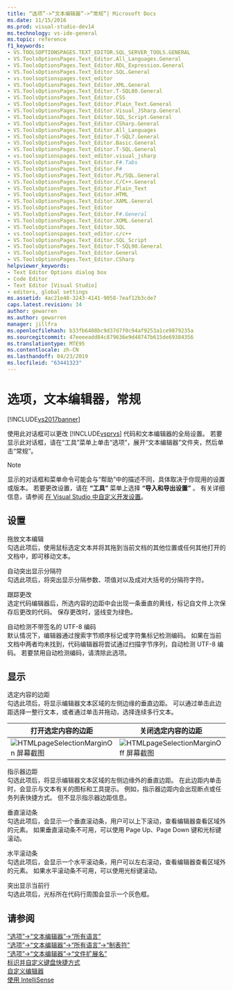 ```yaml
---
title: “选项”->“文本编辑器”->“常规”| Microsoft Docs
ms.date: 11/15/2016
ms.prod: visual-studio-dev14
ms.technology: vs-ide-general
ms.topic: reference
f1_keywords:
- VS.TOOLSOPTIONSPAGES.TEXT_EDITOR.SQL_SERVER_TOOLS.GENERAL
- VS.ToolsOptionsPages.Text_Editor.All_Languages.General
- VS.ToolsOptionsPages.Text_Editor.RDL_Expression.General
- VS.ToolsOptionsPages.Text_Editor.SQL.General
- vs.toolsoptionspages.text_editor
- VS.ToolsOptionsPages.Text_Editor.XML.General
- VS.ToolsOptionsPages.Text_Editor.T-SQL80.General
- VS.ToolsOptionsPages.Text_Editor.CSS
- VS.ToolsOptionsPages.Text_Editor.Plain_Text.General
- VS.ToolsOptionsPages.Text_Editor.Visual_JSharp.General
- VS.ToolsOptionsPages.Text_Editor.SQL_Script.General
- VS.ToolsOptionsPages.Text_Editor.CSharp.General
- VS.ToolsOptionsPages.Text_Editor.All_Languages
- VS.ToolsOptionsPages.Text_Editor.T-SQL7.General
- VS.ToolsOptionsPages.Text_Editor.Basic.General
- VS.ToolsOptionsPages.Text_Editor.T-SQL.General
- vs.toolsoptionspages.text_editor.visual_jsharp
- VS.ToolsOptionsPages.Text_Editor.F#.Tabs
- VS.ToolsOptionsPages.Text_Editor.F#
- VS.ToolsOptionsPages.Text_Editor.PL/SQL.General
- VS.ToolsOptionsPages.Text_Editor.C/C++.General
- VS.ToolsOptionsPages.Text_Editor.Plain_Text
- VS.ToolsOptionsPages.Text_Editor.HTML
- VS.ToolsOptionsPages.Text_Editor.XAML.General
- VS.ToolsOptionsPages.Text_Editor
- VS.ToolsOptionsPages.Text_Editor.F#.General
- VS.ToolsOptionsPages.Text_Editor.XOML.General
- VS.ToolsOptionsPages.Text_Editor.SQL
- vs.toolsoptionspages.text_editor.c/c++
- VS.ToolsOptionsPages.Text_Editor.SQL_Script
- VS.ToolsOptionsPages.Text_Editor.T-SQL90.General
- VS.ToolsOptionsPages.Text_Editor.General
- VS.ToolsOptionsPages.Text_Editor.CSharp
helpviewer_keywords:
- Text Editor Options dialog box
- Code Editor
- Text Editor [Visual Studio]
- editors, global settings
ms.assetid: 4ac21e48-3243-4141-9058-7eaf12b3cde7
caps.latest.revision: 34
author: gewarren
ms.author: gewarren
manager: jillfra
ms.openlocfilehash: b33fb6408bc9d37d7f0c94af9253a1ce9879235a
ms.sourcegitcommit: 47eeeeadd84c879636e9d48747b615de69384356
ms.translationtype: MTE95
ms.contentlocale: zh-CN
ms.lasthandoff: 04/23/2019
ms.locfileid: "63441323"
---
```

# <a name="options-text-editor-general"></a>选项，文本编辑器，常规
[!INCLUDE[vs2017banner](../../includes/vs2017banner.md)]

使用此对话框可以更改 [!INCLUDE[vsprvs](../../includes/vsprvs-md.md)] 代码和文本编辑器的全局设置。 若要显示此对话框，请在“工具”菜单上单击“选项”，展开“文本编辑器”文件夹，然后单击“常规”。  
  
> [!NOTE]
> 显示的对话框和菜单命令可能会与“帮助”中的描述不同，具体取决于你现用的设置或版本。 若要更改设置，请在 **“工具”** 菜单上选择 **“导入和导出设置”** 。 有关详细信息，请参阅 [在 Visual Studio 中自定义开发设置](http://msdn.microsoft.com/22c4debb-4e31-47a8-8f19-16f328d7dcd3)。  
  
## <a name="settings"></a>设置  
 拖放文本编辑  
 勾选此项后，使用鼠标选定文本并将其拖到当前文档的其他位置或任何其他打开的文档中，即可移动文本。  
  
 自动突出显示分隔符  
 勾选此项后，将突出显示分隔参数、项值对以及成对大括号的分隔符字符。  
  
 跟踪更改  
 选定代码编辑器后，所选内容的边距中会出现一条垂直的黄线，标记自文件上次保存后更改的代码。 保存更改时，竖线变为绿色。  
  
 自动检测不带签名的 UTF-8 编码  
 默认情况下，编辑器通过搜索字节顺序标记或字符集标记检测编码。 如果在当前文档中两者均未找到，代码编辑器将尝试通过扫描字节序列，自动检测 UTF-8 编码。 若要禁用自动检测编码，请清除此选项。  
  
## <a name="display"></a>显示  
 选定内容的边距  
 勾选此项后，将显示编辑器文本区域的左侧边缘的垂直边距。 可以通过单击此边距选择一整行文本，或者通过单击并拖动，选择连续多行文本。  
  
|打开选定内容的边距|关闭选定内容的边距|  
|-------------------------|--------------------------|  
|![HTMLpageSelectionMarginOn 屏幕截图](../../ide/reference/media/vxselmaron.gif "vxSelmaron")|![HTMLpageSelectionMarginOff 屏幕截图](../../ide/reference/media/vxselmaroff.gif "vxSelmaroff")|  
  
 指示器边距  
 勾选此项后，将显示编辑器文本区域的左侧边缘外的垂直边距。 在此边距内单击时，会显示与文本有关的图标和工具提示。 例如，指示器边距内会出现断点或任务列表快捷方式。 但不显示指示器边距信息。  
  
 垂直滚动条  
 勾选此项后，会显示一个垂直滚动条，用户可以上下滚动，查看编辑器查看区域外的元素。 如果垂直滚动条不可用，可以使用 Page Up、Page Down 键和光标键滚动。  
  
 水平滚动条  
 勾选此项后，会显示一个水平滚动条，用户可以左右滚动，查看编辑器查看区域外的元素。 如果水平滚动条不可用，可以使用光标键滚动。  
  
 突出显示当前行  
 勾选此项后，光标所在代码行周围会显示一个灰色框。  
  
## <a name="see-also"></a>请参阅  
 [“选项”->“文本编辑器”->“所有语言”](../../ide/reference/options-text-editor-all-languages.md)   
 [“选项”->“文本编辑器”->“所有语言”->“制表符”](../../ide/reference/options-text-editor-all-languages-tabs.md)   
 [“选项”->“文本编辑器”->“文件扩展名”](../../ide/reference/options-text-editor-file-extension.md)   
 [标识并自定义键盘快捷方式](../../ide/identifying-and-customizing-keyboard-shortcuts-in-visual-studio.md)   
 [自定义编辑器](../../ide/customizing-the-editor.md)   
 [使用 IntelliSense](../../ide/using-intellisense.md)
